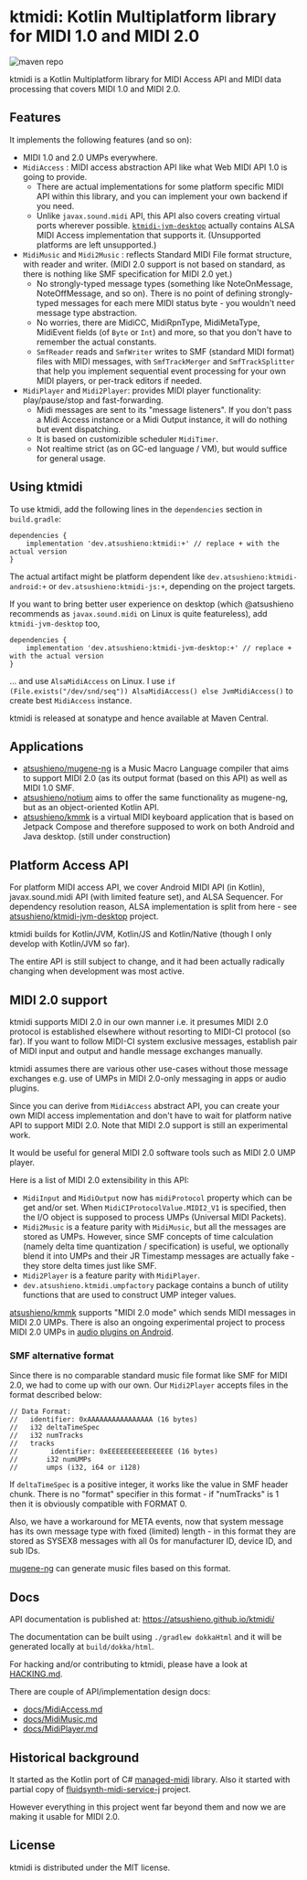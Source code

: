 # ktmidi: Kotlin Multiplatform library for MIDI 1.0 and MIDI 2.0

![maven repo](https://img.shields.io/maven-central/v/dev.atsushieno/ktmidi)

ktmidi is a Kotlin Multiplatform library for MIDI Access API and MIDI data processing that covers MIDI 1.0 and MIDI 2.0. 

## Features

It implements the following features (and so on):

- MIDI 1.0 and 2.0 UMPs everywhere.
- `MidiAccess` : MIDI access abstraction API like what Web MIDI API 1.0 is going to provide.
  - There are actual implementations for some platform specific MIDI API within this library, and you can implement your own backend if you need.
  - Unlike `javax.sound.midi` API, this API also covers creating virtual ports wherever possible. [`ktmidi-jvm-desktop`](https://github.com/atsushieno/ktmidi-jvm-desktop) actually contains ALSA MIDI Access implementation that supports it. (Unsupported platforms are left unsupported.)
- `MidiMusic` and `Midi2Music` : reflects Standard MIDI File format structure, with reader and writer. (MIDI 2.0 support is not based on standard, as there is nothing like SMF specification for MIDI 2.0 yet.)
  - No strongly-typed message types (something like NoteOnMessage, NoteOffMessage, and so on). There is no point of defining strongly-typed messages for each mere MIDI status byte - you wouldn't need message type abstraction.
  - No worries, there are MidiCC, MidiRpnType, MidiMetaType, MidiEvent fields (of `Byte` or `Int`) and more, so that you don't have to remember the actual constants.
  - `SmfReader` reads and `SmfWriter` writes to SMF (standard MIDI format) files with MIDI messages, with `SmfTrackMerger` and `SmfTrackSplitter` that help you implement sequential event processing for your own MIDI players, or per-track editors if needed.
- `MidiPlayer` and `Midi2Player`: provides MIDI player functionality: play/pause/stop and fast-forwarding.
  - Midi messages are sent to its "message listeners". If you don't pass a Midi Access instance or a Midi Output instance, it will do nothing but event dispatching.
  - It is based on customizible scheduler `MidiTimer`.
  - Not realtime strict (as on GC-ed language / VM), but would suffice for general usage.

## Using ktmidi

To use ktmidi, add the following lines in the `dependencies` section in `build.gradle`:

```
dependencies {
    implementation 'dev.atsushieno:ktmidi:+' // replace + with the actual version
}
```

The actual artifact might be platform dependent like `dev.atsushieno:ktmidi-android:+` or `dev.atsushieno:ktmidi-js:+`, depending on the project targets.

If you want to bring better user experience on desktop (which @atsushieno recommends as `javax.sound.midi` on Linux is quite featureless), add `ktmidi-jvm-desktop` too,


```
dependencies {
    implementation 'dev.atsushieno:ktmidi-jvm-desktop:+' // replace + with the actual version
}
```

... and use `AlsaMidiAccess` on Linux. I use `if (File.exists("/dev/snd/seq")) AlsaMidiAccess() else JvmMidiAccess()` to create best `MidiAccess` instance.

ktmidi is released at sonatype and hence available at Maven Central.

## Applications

- [atsushieno/mugene-ng](https://github.com/atsushieno/mugene-ng) is a Music Macro Language compiler that aims to support MIDI 2.0 (as its output format (based on this API) as well as MIDI 1.0 SMF.
- [atsushieno/notium](https://github.com/atsushieno/notium-ng) aims to offer the same functionality as mugene-ng, but as an object-oriented Kotlin API.
- [atsushieno/kmmk](https://github.com/atsushieno/kmmk) is a virtual MIDI keyboard application that is based on Jetpack Compose and therefore supposed to work on both Android and Java desktop. (still under construction)

## Platform Access API

For platform MIDI access API, we cover Android MIDI API (in Kotlin), javax.sound.midi API (with limited feature set), and ALSA Sequencer. For dependency resolution reason, ALSA implementation is split from here - see [atsushieno/ktmidi-jvm-desktop](https://github.com/atsushieno/ktmidi-jvm-desktop) project.

ktmidi builds for Kotlin/JVM, Kotlin/JS and Kotlin/Native (though I only develop with Kotlin/JVM so far).

The entire API is still subject to change, and it had been actually radically changing when development was most active.

## MIDI 2.0 support

ktmidi supports MIDI 2.0 in our own manner i.e. it presumes MIDI 2.0 protocol is established elsewhere without resorting to MIDI-CI protocol (so far). If you want to follow MIDI-CI system exclusive messages, establish pair of MIDI input and output and handle message exchanges manually.

ktmidi assumes there are various other use-cases without those message exchanges e.g. use of UMPs in MIDI 2.0-only messaging in apps or audio plugins.

Since you can derive from `MidiAccess` abstract API, you can create your own MIDI access implementation and don't have to wait for platform native API to support MIDI 2.0. Note that MIDI 2.0 support is still an experimental work.

It would be useful for general MIDI 2.0 software tools such as MIDI 2.0 UMP player.

Here is a list of MIDI 2.0 extensibility in this API:

- `MidiInput` and `MidiOutput` now has `midiProtocol` property which can be get and/or set. When `MidiCIProtocolValue.MIDI2_V1` is specified, then the I/O object is supposed to process UMPs (Universal MIDI Packets).
- `Midi2Music` is a feature parity with `MidiMusic`, but all the messages are stored as UMPs. However, since SMF concepts of time calculation (namely delta time quantization / specification) is useful, we optionally blend it into UMPs and their JR Timestamp messages are actually fake - they store delta times just like SMF.
- `Midi2Player` is a feature parity with `MidiPlayer`.
- `dev.atsushieno.ktmidi.umpfactory` package contains a bunch of utility functions that are used to construct UMP integer values.

[atsushieno/kmmk](https://github.com) supports "MIDI 2.0 mode" which sends MIDI messages in MIDI 2.0 UMPs. There is also an ongoing experimental project to process MIDI 2.0 UMPs in [audio plugins on Android](https://github.com/atsushieno/android-audio-plugin-framework/tree/main/java/aap-midi-device-service).

### SMF alternative format

Since there is no comparable standard music file format like SMF for MIDI 2.0, we had to come up with our own. Our `Midi2Player` accepts files in the format described below:

```
// Data Format:
//   identifier: 0xAAAAAAAAAAAAAAAA (16 bytes)
//   i32 deltaTimeSpec
//   i32 numTracks
//   tracks
//        identifier: 0xEEEEEEEEEEEEEEEE (16 bytes)
//       i32 numUMPs
//       umps (i32, i64 or i128)
```

If `deltaTimeSpec` is a positive integer, it works like the value in SMF header chunk. There is no "format" specifier in this format - if "numTracks" is 1 then it is obviously compatible with FORMAT 0.

Also, we have a workaround for META events, now that system message has its own message type with fixed (limited) length - in this format they are stored as SYSEX8 messages with all 0s for manufacturer ID, device ID, and sub IDs.

[mugene-ng](https://github.com/atsushieno/mugene-ng) can generate music files based on this format.

## Docs

API documentation is published at: https://atsushieno.github.io/ktmidi/

The documentation can be built using `./gradlew dokkaHtml` and it will be generated locally at `build/dokka/html`.

For hacking and/or contributing to ktmidi, please have a look at [HACKING.md](HACKING.md).

There are couple of API/implementation design docs:

- [docs/MidiAccess.md](docs/MidiAccess.md)
- [docs/MidiMusic.md](docs/MidiMusic.md)
- [docs/MidiPlayer.md](docs/MidiPlayer.md)

## Historical background

It started as the Kotlin port of C# [managed-midi](https://github.com/atsushieno/managed-midi) library. Also it started with partial copy of [fluidsynth-midi-service-j](https://github.com/atsushieno/fluidsynth-midi-service-j) project.

However everything in this project went far beyond them and now we are making it usable for MIDI 2.0.

## License

ktmidi is distributed under the MIT license.

